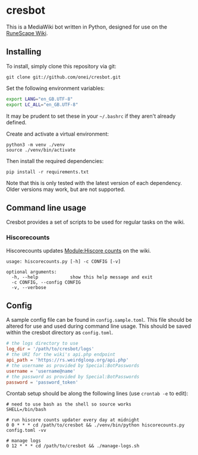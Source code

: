 # cresbot

This is a MediaWiki bot written in Python, designed for use on the [RuneScape Wiki](https://rs.weirdgloop.org).

## Installing
To install, simply clone this repository via git:
```
git clone git://github.com/onei/cresbot.git
```

Set the following environment variables:
```bash
export LANG="en_GB.UTF-8"
export LC_ALL="en_GB.UTF-8"
```
It may be prudent to set these in your `~/.bashrc` if they aren't already defined.

Create and activate a virtual environment:
```
python3 -m venv ./venv
source ./venv/bin/activate
```

Then install the required dependencies:
```
pip install -r requirements.txt
```

Note that this is only tested with the latest version of each dependency. Older versions may work, but are not supported.

## Command line usage
Cresbot provides a set of scripts to be used for regular tasks on the wiki.

### Hiscorecounts
Hiscorecounts updates [Module:Hiscore counts](https://rs.weirdgloop.org/w/Module:Hiscore_counts) on the wiki.

```
usage: hiscorecounts.py [-h] -c CONFIG [-v]

optional arguments:
  -h, --help            show this help message and exit
  -c CONFIG, --config CONFIG
  -v, --verbose
```

## Config
A sample config file can be found in `config.sample.toml`. This file should be altered for use and used during command line usage. This should be saved within the cresbot directory as `config.toml`.

```toml
# the logs directory to use
log_dir = '/path/to/cresbot/logs'
# the URI for the wiki's api.php endpoint
api_path = 'https://rs.weirdgloop.org/api.php'
# the username as provided by Special:BotPasswords
username = 'username@name'
# the password as provided by Special:BotPasswords
password = 'password_token'
```

Crontab setup should be along the following lines (use `crontab -e` to edit):
```
# need to use bash as the shell so source works
SHELL=/bin/bash

# run hiscore counts updater every day at midnight
0 0 * * * cd /path/to/cresbot && ./venv/bin/python hiscorecounts.py config.toml -vv

# manage logs
0 12 * * * cd /path/to/cresbot && ./manage-logs.sh
```
